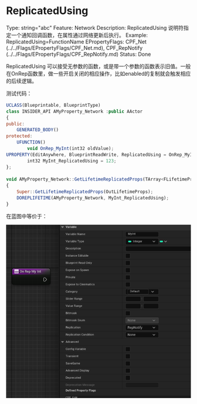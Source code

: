 # ReplicatedUsing

Type: string="abc"
Feature: Network
Description: ReplicatedUsing 说明符指定一个通知回调函数，在属性通过网络更新后执行。
Example: ReplicatedUsing=FunctionName
EPropertyFlags: CPF_Net (../../Flags/EPropertyFlags/CPF_Net.md), CPF_RepNotify (../../Flags/EPropertyFlags/CPF_RepNotify.md)
Status: Done

ReplicatedUsing 可以接受无参数的函数，或是带一个参数的函数表示旧值。一般在OnRep函数里，做一些开启关闭的相应操作，比如enabled的复制就会触发相应的后续逻辑。

测试代码：

```jsx
UCLASS(Blueprintable, BlueprintType)
class INSIDER_API AMyProperty_Network :public AActor
{
public:
	GENERATED_BODY()
protected:
	UFUNCTION()
		void OnRep_MyInt(int32 oldValue);
UPROPERTY(EditAnywhere, BlueprintReadWrite, ReplicatedUsing = OnRep_MyInt)
		int32 MyInt_ReplicatedUsing = 123;
};

void AMyProperty_Network::GetLifetimeReplicatedProps(TArray<FLifetimeProperty>& OutLifetimeProps) const
{
	Super::GetLifetimeReplicatedProps(OutLifetimeProps);
	DOREPLIFETIME(AMyProperty_Network, MyInt_ReplicatedUsing);
}
```

在蓝图中等价于：

![Untitled](ReplicatedUsing/Untitled.png)
